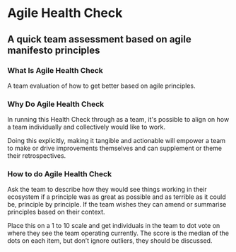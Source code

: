# Agile Health Check
## A quick team assessment based on agile manifesto principles

### What Is Agile Health Check

A team evaluation of how to get better based on agile principles.

### Why Do Agile Health Check

In running this Health Check through as a team, it's possible to align on how a team individually and collectively would like to work.

Doing this explicitly, making it tangible and actionable will empower a team to make or drive improvements themselves and can supplement or theme their retrospectives.

### How to do Agile Health Check

Ask the team to describe how they would see things working in their ecosystem if a principle was as great as possible and as terrible as it could be, principle by principle. If the team wishes they can amend or summarise principles based on their context.

Place this on a 1 to 10 scale and get individuals in the team to dot vote on where they see the team operating currently. The score is the median of the dots on each item, but don’t ignore outliers, they should be discussed.
